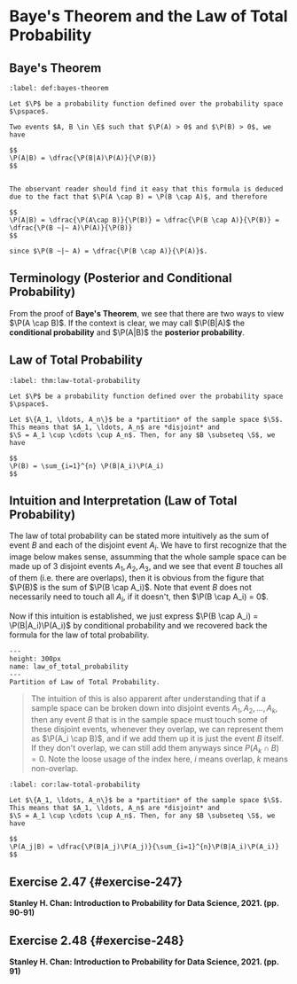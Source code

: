 # Baye\'s Theorem and the Law of Total Probability

## Baye\'s Theorem

```{prf:definition} Baye\'s Theorem
:label: def:bayes-theorem

Let $\P$ be a probability function defined over the probability space $\pspace$.

Two events $A, B \in \E$ such that $\P(A) > 0$ and $\P(B) > 0$, we have

$$
\P(A|B) = \dfrac{\P(B|A)\P(A)}{\P(B)}
$$
```

```{prf:proof}

The observant reader should find it easy that this formula is deduced
due to the fact that $\P(A \cap B) = \P(B \cap A)$, and therefore

$$
\P(A|B) = \dfrac{\P(A\cap B)}{\P(B)} = \dfrac{\P(B \cap A)}{\P(B)} = \dfrac{\P(B ~|~ A)\P(A)}{\P(B)}
$$

since $\P(B ~|~ A) = \dfrac{\P(B \cap A)}{\P(A)}$.
```

## Terminology (Posterior and Conditional Probability)

From the proof of **Baye\'s Theorem**, we see that there are two ways to
view $\P(A \cap B)$. If the context is clear, we may call $\P(B|A)$ the
**conditional probability** and $\P(A|B)$ the **posterior probability**.

## Law of Total Probability

```{prf:theorem} Law of Total Probability
:label: thm:law-total-probability

Let $\P$ be a probability function defined over the probability space $\pspace$.

Let $\{A_1, \ldots, A_n\}$ be a *partition* of the sample space $\S$.
This means that $A_1, \ldots, A_n$ are *disjoint* and
$\S = A_1 \cup \cdots \cup A_n$. Then, for any $B \subseteq \S$, we have

$$
\P(B) = \sum_{i=1}^{n} \P(B|A_i)\P(A_i)
$$
```

## Intuition and Interpretation (Law of Total Probability)

The law of total probability can be stated more intuitively as the sum
of event $B$ and each of the disjoint event $A_i$. We have to first
recognize that the image below makes sense, assumming that the whole
sample space can be made up of 3 disjoint events $A_1, A_2, A_3$, and we
see that event $B$ touches all of them (i.e. there are overlaps), then
it is obvious from the figure that $\P(B)$ is the sum of
$\P(B \cap A_i)$. Note that event $B$ does not necessarily need to touch
all $A_i$, if it doesn\'t, then $\P(B \cap A_i) = 0$.

Now if this intuition is established, we just express
$\P(B \cap A_i) = \P(B|A_i)\P(A_i)$ by conditional probability and we
recovered back the formula for the law of total probability.

```{figure} ../assets/law_of_total_probability.jpg
---
height: 300px
name: law_of_total_probability
---
Partition of Law of Total Probability.
```

> The intuition of this is also apparent after understanding that if a
> sample space can be broken down into disjoint events
> $A_1, A_2, \ldots, A_k$, then any event $B$ that is in the sample
> space must touch some of these disjoint events, whenever they overlap,
> we can represent them as $\P(A_i \cap B)$, and if we add them up it is
> just the event $B$ itself. If they don\'t overlap, we can still add
> them anyways since $P(A_k \cap B) = 0$. Note the loose usage of the
> index here, $i$ means overlap, $k$ means non-overlap.

```{prf:corollary} Law of Total Probability (Corollary)
:label: cor:law-total-probability

Let $\{A_1, \ldots, A_n\}$ be a *partition* of the sample space $\S$.
This means that $A_1, \ldots, A_n$ are *disjoint* and
$\S = A_1 \cup \cdots \cup A_n$. Then, for any $B \subseteq \S$, we have

$$
\P(A_j|B) = \dfrac{\P(B|A_j)\P(A_j)}{\sum_{i=1}^{n}\P(B|A_i)\P(A_i)}
$$
```

## Exercise 2.47 {#exercise-247}

**Stanley H. Chan: Introduction to Probability for Data Science, 2021.
(pp. 90-91)**

## Exercise 2.48 {#exercise-248}

**Stanley H. Chan: Introduction to Probability for Data Science, 2021.
(pp. 91)**

